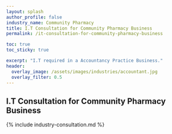 ```yaml
---
layout: splash 
author_profile: false 
industry_name: Community Pharmacy
title: I.T Consultation for Community Pharmacy Business
permalink: /it-consultation-for-community-pharmacy-business

toc: true
toc_sticky: true

excerpt: "I.T required in a Accountancy Practice Business."
header:
  overlay_image: /assets/images/industries/accountant.jpg
  overlay_filter: 0.5 
---
```


## I.T Consultation for Community Pharmacy Business

{% include industry-consultation.md %}
